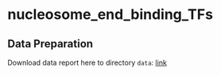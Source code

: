 # nucleosome_end_binding_TFs

## Data Preparation

Download data report here to directory `data`: [link](https://www.ebi.ac.uk/ena/portal/api/filereport?accession=PRJEB22684&result=read_run&fields=study_accession,sample_accession,experiment_accession,run_accession,tax_id,scientific_name,fastq_ftp,submitted_ftp,sra_ftp,bam_ftp&format=tsv&download=true&limit=0)

